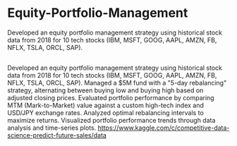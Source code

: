 # Equity-Portfolio-Management
Developed an equity portfolio management strategy using historical stock data from 2018 for 10 tech stocks (IBM, MSFT, GOOG, AAPL, AMZN, FB, NFLX, TSLA, ORCL, SAP).


##
Developed an equity portfolio management strategy using historical stock data from 2018 for 10 tech stocks (IBM, MSFT, GOOG, AAPL, AMZN, FB, NFLX, TSLA, ORCL, SAP). Managed a $5M fund with a "5-day rebalancing" strategy, alternating between buying low and buying high based on adjusted closing prices. Evaluated portfolio performance by comparing MTM (Mark-to-Market) value against a custom high-tech index and USD/JPY exchange rates. Analyzed optimal rebalancing intervals to maximize returns. Visualized portfolio performance trends through data analysis and time-series plots.
https://www.kaggle.com/c/competitive-data-science-predict-future-sales/data 
